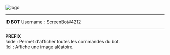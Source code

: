 ![logo](http://www.screenzone.fr/github/screenbot4discord/logo.png "logo")
***
**ID BOT**
Username : ScreenBot#4212
***
**PREFIX**  
!aide : Permet d'afficher toutes les commandes du bot.  
!lol : Affiche une image aléatoire.
